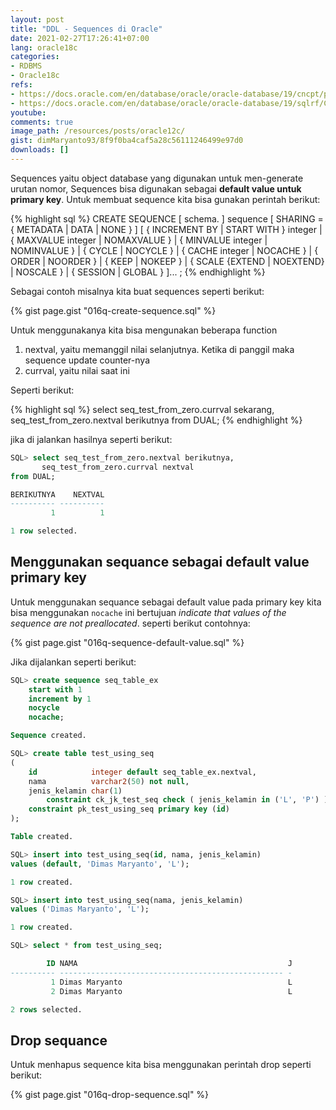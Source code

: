 ```yaml
---
layout: post
title: "DDL - Sequences di Oracle"
date: 2021-02-27T17:26:41+07:00
lang: oracle18c
categories:
- RDBMS
- Oracle18c
refs: 
- https://docs.oracle.com/en/database/oracle/oracle-database/19/cncpt/partitions-views-and-other-schema-objects.html#GUID-29E19A46-D91F-4EEB-BD0C-E65A89F2F59B
- https://docs.oracle.com/en/database/oracle/oracle-database/19/sqlrf/CREATE-SEQUENCE.html#GUID-E9C78A8C-615A-4757-B2A8-5E6EFB130571
youtube: 
comments: true
image_path: /resources/posts/oracle12c/
gist: dimMaryanto93/8f9f0ba4caf5a28c56111246499e97d0
downloads: []
---
```


Sequences yaitu object database yang digunakan untuk men-generate urutan nomor, Sequences bisa digunakan sebagai **default value untuk primary key**. Untuk membuat sequence kita bisa gunakan perintah berikut:

{% highlight sql %}
CREATE SEQUENCE [ schema. ] sequence
  [ SHARING = { METADATA | DATA | NONE } ]
  [ { INCREMENT BY | START WITH } integer
  | { MAXVALUE integer | NOMAXVALUE }
  | { MINVALUE integer | NOMINVALUE }
  | { CYCLE | NOCYCLE }
  | { CACHE integer | NOCACHE }
  | { ORDER | NOORDER }
  | { KEEP | NOKEEP }
  | { SCALE {EXTEND | NOEXTEND} | NOSCALE }
  | { SESSION | GLOBAL }
  ]...
;
{% endhighlight %}

Sebagai contoh misalnya kita buat sequences seperti berikut:

{% gist page.gist "016q-create-sequence.sql" %}

Untuk menggunakanya kita bisa mengunakan beberapa function 

1. nextval, yaitu memanggil nilai selanjutnya. Ketika di panggil maka sequence update counter-nya
2. currval, yaitu nilai saat ini

Seperti berikut:

{% highlight sql %}
select seq_test_from_zero.currval sekarang,
       seq_test_from_zero.nextval berikutnya
from DUAL;
{% endhighlight %}

jika di jalankan hasilnya seperti berikut:

```sql
SQL> select seq_test_from_zero.nextval berikutnya,
       seq_test_from_zero.currval nextval
from DUAL;

BERIKUTNYA    NEXTVAL
---------- ----------
         1          1

1 row selected.
```

## Menggunakan sequance sebagai default value primary key

Untuk menggunakan sequance sebagai default value pada primary key kita bisa menggunakan `nocache` ini bertujuan _indicate that values of the sequence are not preallocated_. seperti berikut contohnya:

{% gist page.gist "016q-sequence-default-value.sql" %}

Jika dijalankan seperti berikut:

```sql
SQL> create sequence seq_table_ex
    start with 1
    increment by 1
    nocycle
    nocache;

Sequence created.

SQL> create table test_using_seq
(
    id            integer default seq_table_ex.nextval,
    nama          varchar2(50) not null,
    jenis_kelamin char(1)
        constraint ck_jk_test_seq check ( jenis_kelamin in ('L', 'P') ),
    constraint pk_test_using_seq primary key (id)
);

Table created.

SQL> insert into test_using_seq(id, nama, jenis_kelamin)
values (default, 'Dimas Maryanto', 'L');

1 row created.

SQL> insert into test_using_seq(nama, jenis_kelamin)
values ('Dimas Maryanto', 'L');

1 row created.

SQL> select * from test_using_seq;

        ID NAMA                                               J
---------- -------------------------------------------------- -
         1 Dimas Maryanto                                     L
         2 Dimas Maryanto                                     L

2 rows selected.
```

## Drop sequance

Untuk menhapus sequence kita bisa menggunakan perintah drop seperti berikut:

{% gist page.gist "016q-drop-sequence.sql" %}